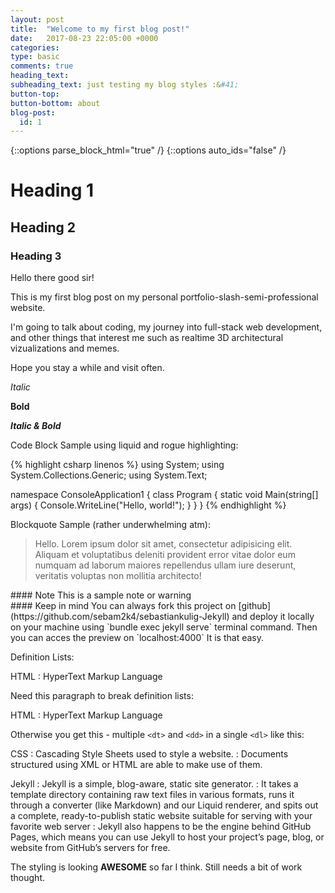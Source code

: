 ```yaml
---
layout: post
title:  "Welcome to my first blog post!"
date:   2017-08-23 22:05:00 +0000
categories:
type: basic
comments: true
heading_text:
subheading_text: just testing my blog styles :&#41;
button-top:
button-bottom: about
blog-post:
  id: 1
---
```


{::options parse_block_html="true" /}
{::options auto_ids="false" /}

# Heading 1

## Heading 2

### Heading 3

Hello there good sir!

This is my first blog post on my personal portfolio-slash-semi-professional website.

I'm going to talk about coding, my journey into full-stack web development, and other things that interest me such as realtime 3D architectural vizualizations and memes.

Hope you stay a while and visit often.

_Italic_

__Bold__

___Italic & Bold___

Code Block Sample using liquid and rogue highlighting:

{% highlight csharp linenos %}
using System;
using System.Collections.Generic;
using System.Text;

namespace ConsoleApplication1
{
  class Program
  {
    static void Main(string[] args)
    {
      Console.WriteLine("Hello, world!");
    }
  }
}
{% endhighlight %}

Blockquote Sample (rather underwhelming atm):

> Hello. Lorem ipsum dolor sit amet, consectetur adipisicing elit. Aliquam et voluptatibus deleniti provident error vitae dolor eum numquam ad laborum maiores repellendus ullam iure deserunt, veritatis voluptas non mollitia architecto!
<div class="note blue">
#### Note
This is a sample note or warning
</div>

<div class="note blue">
#### Keep in mind
You can always fork this project on [github](https://github.com/sebam2k4/sebastiankulig-Jekyll) and deploy it locally on your machine using `bundle exec jekyll serve` terminal command. Then you can acces the preview on `localhost:4000` It is that easy.
</div>

Definition Lists:

HTML
:  HyperText Markup Language

Need this paragraph to break definition lists:

HTML
:  HyperText Markup Language

Otherwise you get this - multiple `<dt>` and `<dd>` in a single `<dl>` like this:

CSS
:  Cascading Style Sheets used to style a website.
:  Documents structured using XML or HTML are able to make use of them.

Jekyll
:  Jekyll is a simple, blog-aware, static site generator.
:  It takes a template directory containing raw text files in various formats, runs it through a converter (like Markdown) and our Liquid renderer, and spits out a complete, ready-to-publish static website suitable for serving with your favorite web server
:  Jekyll also happens to be the engine behind GitHub Pages, which means you can use Jekyll to host your project’s page, blog, or website from GitHub’s servers for free.

The styling is looking __AWESOME__ so far I think. Still needs a bit of work thought.